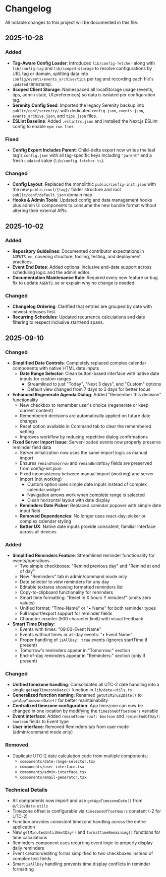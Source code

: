 # Changelog

All notable changes to this project will be documented in this file.

## 2025-10-28

### Added
- **Tag-Aware Config Loader**: Introduced `lib/config-fetcher` along with `lib/config-tag` and `lib/scoped-storage` to resolve configurations by URL tag or domain, splitting data into `config/events/events_archive/tips` per tag and recording each file's `updated` timestamp.
- **Scoped Client Storage**: Namespaced all localStorage usage (events, tips, admin state, UI preferences) so data is isolated per configuration tag.
- **Serenity Config Seed**: Imported the legacy Serenity backup into `public/conf/serenity/` with dedicated `config.json`, `events.json`, `events_archive.json`, and `tips.json` files.
- **ESLint Baseline**: Added `.eslintrc.json` and installed the Next.js ESLint config to enable `npm run lint`.

### Fixed
- **Config Export Includes Parent**: Child-delta export now writes the leaf tag's `config.json` with all tag-specific keys including `"parent"` and a fresh `updated` value (`lib/config-fetcher.ts`).

### Changed
- **Config Layout**: Replaced the monolithic `public/config-init.json` with the new `public/conf/{tag}/` folder structure and root `public/conf/default.json` domain map.
- **Hooks & Admin Tools**: Updated config and data management hooks plus admin UI components to consume the new bundle format without altering their external APIs.

## 2025-10-02

### Added
- **Repository Guidelines**: Documented contributor expectations in `AGENTS.md`, covering structure, tooling, testing, and deployment practices.
- **Event End Dates**: Added optional inclusive end-date support across scheduling logic and the admin editor.
- **Documentation Maintenance Rule**: Required every new feature or bug fix to update `AGENTS.md` or explain why no change is needed.

### Changed
- **Changelog Ordering**: Clarified that entries are grouped by date with newest releases first.
- **Recurring Schedules**: Updated recurrence calculations and date filtering to respect inclusive start/end spans.

## 2025-09-10

### Changed
- **Simplified Date Controls**: Completely replaced complex calendar components with native HTML date inputs
  - **Date Range Selector**: Clean button-based interface with native date inputs for custom ranges
    - Streamlined to just "Today", "Next 3 days", and "Custom" options
    - Default view changed from 7 days to 3 days for better focus
- **Enhanced Regenerate Agenda Dialog**: Added "Remember this decision" functionality
  - New checkbox to remember user's choice (regenerate or keep current content)
  - Remembered decisions are automatically applied on future date changes
  - Reset option available in Command tab to clear the remembered setting
  - Improves workflow by reducing repetitive dialog confirmations
- **Fixed Server Import Issue**: Server-loaded events now properly preserve reminder field data
  - Server initialization now uses the same import logic as manual import
  - Ensures `remindTomorrow` and `remindEndOfDay` fields are preserved from config-init.json
  - Fixed inconsistency between manual import (working) and server import (not working)
    - Custom option uses simple date inputs instead of complex calendar widget
    - Navigation arrows work when complete range is selected
    - Clean horizontal layout with date display
  - **Reminders Date Picker**: Replaced calendar popover with simple date input field
  - **Removed Dependencies**: No longer uses react-day-picker or complex calendar styling
  - **Better UX**: Native date inputs provide consistent, familiar interface across all devices

### Added
- **Simplified Reminders Feature**: Streamlined reminder functionality for events/operations
  - Two simple checkboxes: "Remind previous day" and "Remind at end of day"
  - New "Reminders" tab in admin/command mode only
  - Date selector to view reminders for any day
  - Editable textarea showing formatted reminders list
  - Copy-to-clipboard functionality for reminders
  - Smart time formatting: "Reset in X hours Y minutes!" (omits zero values)
  - Unified format: "Time-Name" or "• Name" for both reminder types
  - Full import/export support for reminder fields
  - Character counter (500 character limit) with visual feedback
- **Smart Time Display**: 
  - Events with times: "09:00-Event Name"
  - Events without times or all-day events: "• Event Name"
  - Proper handling of `isAllDay: true` events (ignores startTime if present)
  - Tomorrow's reminders appear in "Tomorrow:" section
  - End-of-day reminders appear in "Reminders:" section (only if present)

### Changed
- **Unified timezone handling**: Consolidated all UTC-2 date handling into a single `getAppTimezoneDate()` function in `lib/date-utils.ts`
- **Generalized function naming**: Renamed `getUtcMinus2Date()` to `getAppTimezoneDate()` for better maintainability
- **Centralized timezone configuration**: App timezone can now be changed in one location by modifying the `timezoneOffsetHours` variable
- **Event interface**: Added `remindTomorrow?: boolean` and `remindEndOfDay?: boolean` fields to Event type
- **User interface**: Removed Reminders tab from user mode (admin/command mode only)

### Removed
- Duplicate UTC-2 date calculation code from multiple components:
  - `components/date-range-selector.tsx`
  - `components/user-interface.tsx` 
  - `components/admin-interface.tsx`
  - `components/email-generator.tsx`

### Technical Details
- All components now import and use `getAppTimezoneDate()` from `@/lib/date-utils`
- Timezone offset is configurable via `timezoneOffsetHours` constant (-2 for UTC-2)
- Function provides consistent timezone handling across the entire application
- New `getMinutesUntilNextDay()` and `formatTimeRemaining()` functions for time calculations
- Reminders component uses recurring event logic to properly display daily reminders
- Event creation/editing forms simplified to two checkboxes instead of complex text fields
- Smart `isAllDay` handling prevents time display conflicts in reminder formatting
